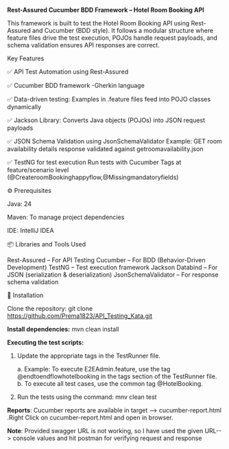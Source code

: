 **Rest-Assured Cucumber BDD Framework – Hotel Room Booking API**

This framework is built to test the Hotel Room Booking API using Rest-Assured and Cucumber (BDD style).
It follows a modular structure where feature files drive the test execution, POJOs handle request payloads, and schema validation ensures API responses are correct.

Key Features    

✅ API Test Automation using Rest-Assured

✅ Cucumber BDD framework -Gherkin language

✅ Data-driven testing: Examples in .feature files feed into POJO classes dynamically

✅ Jackson Library: Converts Java objects (POJOs) into JSON request payloads

✅ JSON Schema Validation using JsonSchemaValidator
    Example: GET room availability details response validated against getroomavailability.json

✅ TestNG for test execution
     Run tests with Cucumber Tags at feature/scenario level (@CreateroomBookinghappyflow,@Missingmandatoryfields)

⚙️ Prerequisites

Java: 24

Maven: To manage project dependencies

IDE: IntelliJ IDEA 

📦 Libraries and Tools Used

Rest-Assured – For API Testing
Cucumber – For BDD (Behavior-Driven Development)
TestNG – Test execution framework
Jackson Databind – For JSON (serialization & deserialization)
JsonSchemaValidator – For response schema validation

🚀 Installation

Clone the repository:
git clone https://github.com/Prema1823/API_Testing_Kata.git

**Install dependencies:**
mvn clean install

**Executing the test scripts:**
1. Update the appropriate tags in the TestRunner file.

    a. Example: To execute E2EAdmin.feature, use the tag @endtoendflowhotelbooking in the tags section of the TestRunner file.
    b. To execute all test cases, use the common tag @HotelBooking.

2. Run the tests using the command:
    mnv clean test

**Reports**:
Cucumber reports are available in target --> cucumber-report.html .Right Click on cucumber-report.html and open in browser.

**Note**: 
Provided swagger URL is not working, so I have used the given URL--> console values and hit postman for verifying request and response
